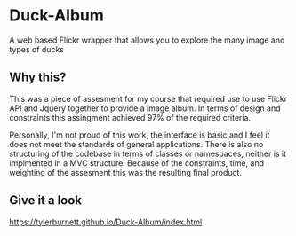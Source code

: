 # Duck-Album
 A web based Flickr wrapper that allows you to explore the many image and types of ducks
 
 ## Why this?
 This was a piece of assesment for my course that required use to use Flickr API and Jquery together to provide a image album. In terms of design and constraints this assingment achieved 97% of the required criteria.
 
Personally, I'm not proud of this work, the interface is basic and I feel it does not meet the standards of general applications. There is also no structuring of the codebase in terms of classes or namespaces, neither is it implmented in a MVC structure.
Because of the constraints, time, and weighting of the assesment this was the resulting final product.

 
## Give it a look
https://tylerburnett.github.io/Duck-Album/index.html
